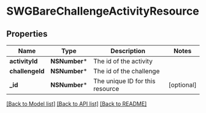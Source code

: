 # SWGBareChallengeActivityResource

## Properties
Name | Type | Description | Notes
------------ | ------------- | ------------- | -------------
**activityId** | **NSNumber*** | The id of the activity | 
**challengeId** | **NSNumber*** | The id of the challenge | 
**_id** | **NSNumber*** | The unique ID for this resource | [optional] 

[[Back to Model list]](../README.md#documentation-for-models) [[Back to API list]](../README.md#documentation-for-api-endpoints) [[Back to README]](../README.md)


